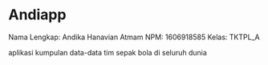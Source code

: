 # Andiapp

Nama Lengkap: Andika Hanavian Atmam
NPM: 1606918585
Kelas: TKTPL_A

aplikasi kumpulan data-data tim sepak bola di seluruh dunia
